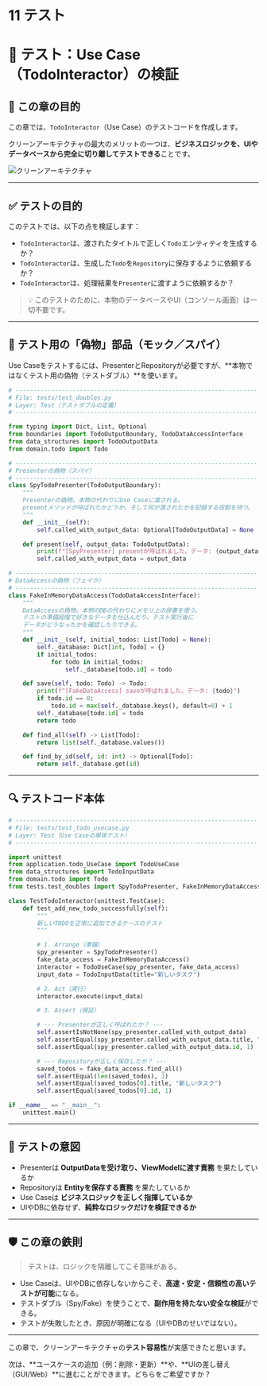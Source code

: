 # 11 テスト

# 🧪 テスト：Use Case（TodoInteractor）の検証

## 🧭 この章の目的

この章では、`TodoInteractor`（Use Case）のテストコードを作成します。

クリーンアーキテクチャの最大のメリットの一つは、**ビジネスロジックを、UIやデータベースから完全に切り離してテストできる**ことです。

![クリーンアーキテクチャ](https://www.notion.so../%E3%82%AF%E3%83%AA%E3%83%BC%E3%83%B3%E3%82%A2%E3%83%BC%E3%82%AD%E3%83%86%E3%82%AF%E3%83%81%E3%83%A3.png)

---

## ✅ テストの目的

このテストでは、以下の点を検証します：

- `TodoInteractor`は、渡されたタイトルで正しく`Todo`エンティティを生成するか？
- `TodoInteractor`は、生成した`Todo`を`Repository`に保存するように依頼するか？
- `TodoInteractor`は、処理結果を`Presenter`に渡すように依頼するか？

> 💡 このテストのために、本物のデータベースやUI（コンソール画面）は一切不要です。
> 

---

## 🧩 テスト用の「偽物」部品（モック／スパイ）

Use Caseをテストするには、PresenterとRepositoryが必要ですが、**本物ではなくテスト用の偽物（テストダブル）**を使います。

```python
# --------------------------------------------------------------------
# File: tests/test_doubles.py
# Layer: Test（テストダブルの定義）
# --------------------------------------------------------------------

from typing import Dict, List, Optional
from boundaries import TodoOutputBoundary, TodoDataAccessInterface
from data_structures import TodoOutputData
from domain.todo import Todo

# --------------------------------------------------------------------
# Presenterの偽物（スパイ）
# --------------------------------------------------------------------
class SpyTodoPresenter(TodoOutputBoundary):
    """
    Presenterの偽物。本物の代わりにUse Caseに渡される。
    presentメソッドが呼ばれたかどうか、そして何が渡されたかを記録する役割を持つ。
    """
    def __init__(self):
        self.called_with_output_data: Optional[TodoOutputData] = None

    def present(self, output_data: TodoOutputData):
        print(f"[SpyPresenter] presentが呼ばれました。データ: {output_data}")
        self.called_with_output_data = output_data

# --------------------------------------------------------------------
# DataAccessの偽物（フェイク）
# --------------------------------------------------------------------
class FakeInMemoryDataAccess(TodoDataAccessInterface):
    """
    DataAccessの偽物。本物のDBの代わりにメモリ上の辞書を使う。
    テストの準備段階で好きなデータを仕込んだり、テスト実行後に
    データがどうなったかを確認したりできる。
    """
    def __init__(self, initial_todos: List[Todo] = None):
        self._database: Dict[int, Todo] = {}
        if initial_todos:
            for todo in initial_todos:
                self._database[todo.id] = todo

    def save(self, todo: Todo) -> Todo:
        print(f"[FakeDataAccess] saveが呼ばれました。データ: {todo}")
        if todo.id == 0:
            todo.id = max(self._database.keys(), default=0) + 1
        self._database[todo.id] = todo
        return todo

    def find_all(self) -> List[Todo]:
        return list(self._database.values())

    def find_by_id(self, id: int) -> Optional[Todo]:
        return self._database.get(id)

```

---

## 🔍 テストコード本体

```python
# --------------------------------------------------------------------
# File: tests/test_todo_usecase.py
# Layer: Test（Use Caseの単体テスト）
# --------------------------------------------------------------------

import unittest
from application.todo_UseCase import TodoUseCase
from data_structures import TodoInputData
from domain.todo import Todo
from tests.test_doubles import SpyTodoPresenter, FakeInMemoryDataAccess

class TestTodoInteractor(unittest.TestCase):
    def test_add_new_todo_successfully(self):
        """
        新しいTODOを正常に追加できるケースのテスト
        """

        # 1. Arrange（準備）
        spy_presenter = SpyTodoPresenter()
        fake_data_access = FakeInMemoryDataAccess()
        interactor = TodoUseCase(spy_presenter, fake_data_access)
        input_data = TodoInputData(title="新しいタスク")

        # 2. Act（実行）
        interactor.execute(input_data)

        # 3. Assert（検証）

        # --- Presenterが正しく呼ばれたか？ ---
        self.assertIsNotNone(spy_presenter.called_with_output_data)
        self.assertEqual(spy_presenter.called_with_output_data.title, "新しいタスク")
        self.assertEqual(spy_presenter.called_with_output_data.id, 1)

        # --- Repositoryが正しく保存したか？ ---
        saved_todos = fake_data_access.find_all()
        self.assertEqual(len(saved_todos), 1)
        self.assertEqual(saved_todos[0].title, "新しいタスク")
        self.assertEqual(saved_todos[0].id, 1)

if __name__ == "__main__":
    unittest.main()

```

---

## 🧠 テストの意図

- Presenterは **OutputDataを受け取り、ViewModelに渡す責務** を果たしているか
- Repositoryは **Entityを保存する責務** を果たしているか
- Use Caseは **ビジネスロジックを正しく指揮しているか**
- UIやDBに依存せず、**純粋なロジックだけを検証できるか**

---

## 🛡 この章の鉄則

> テストは、ロジックを隔離してこそ意味がある。
> 
- Use Caseは、UIやDBに依存しないからこそ、**高速・安定・信頼性の高いテストが可能**になる。
- テストダブル（Spy/Fake）を使うことで、**副作用を持たない安全な検証**ができる。
- テストが失敗したとき、原因が明確になる（UIやDBのせいではない）。

---

この章で、クリーンアーキテクチャの**テスト容易性**が実感できたと思います。

次は、**ユースケースの追加（例：削除・更新）**や、**UIの差し替え（GUI/Web）**に進むことができます。どちらをご希望ですか？